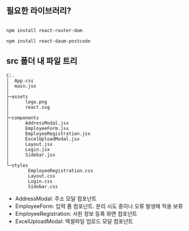 ## 필요한 라이브러리?

```

npm install react-router-dom

npm install react-daum-postcode

```

## src 폴더 내 파일 트리

```
C:.
│  App.css
│  main.jsx
│
├─assets
│      logo.png
│      react.svg
│
├─components
│      AddressModal.jsx
│      EmployeeForm.jsx
│      EmployeeRegistration.jsx
│      ExcelUploadModal.jsx
│      Layout.jsx
│      Login.jsx
│      Sidebar.jsx
│
└─styles
        EmployeeRegistration.css
        Layout.css
        Login.css
        Sidebar.css
```

- AddressModal: 주소 모달 컴포넌트
- EmployeeForm: 입력 폼 컴포넌트. 분리 시도 중이나 오류 발생해 적용 보류
- EmployeeRegistration: 사원 정보 등록 화면 컴포넌트
- ExcelUploadModal: 엑셀파일 업로드 모달 컴포넌트
